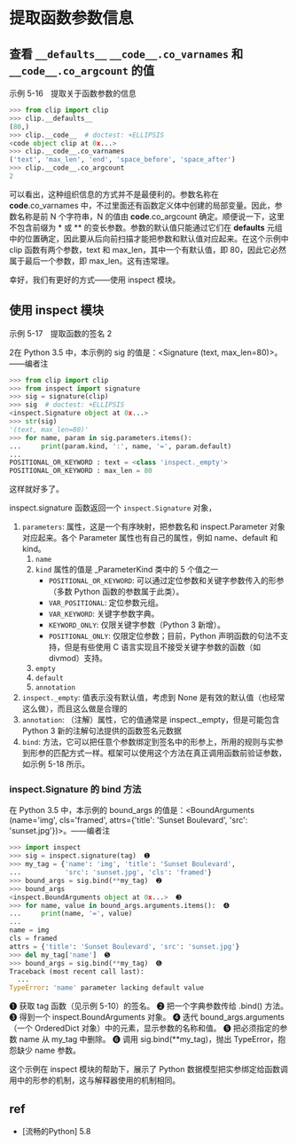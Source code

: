 # 提取函数参数信息

## 查看 `__defaults__` `__code__.co_varnames` 和 `__code__.co_argcount` 的值

示例 5-16　提取关于函数参数的信息
```py
>>> from clip import clip
>>> clip.__defaults__
(80,)
>>> clip.__code__  # doctest: +ELLIPSIS
<code object clip at 0x...>
>>> clip.__code__.co_varnames
('text', 'max_len', 'end', 'space_before', 'space_after')
>>> clip.__code__.co_argcount
2
```

可以看出，这种组织信息的方式并不是最便利的。参数名称在 __code__.co_varnames 中，不过里面还有函数定义体中创建的局部变量。因此，参数名称是前 N 个字符串，N 的值由 __code__.co_argcount 确定。顺便说一下，这里不包含前缀为 * 或 ** 的变长参数。参数的默认值只能通过它们在 __defaults__ 元组中的位置确定，因此要从后向前扫描才能把参数和默认值对应起来。在这个示例中 clip 函数有两个参数，text 和 max_len，其中一个有默认值，即 80，因此它必然属于最后一个参数，即 max_len。这有违常理。

幸好，我们有更好的方式——使用 inspect 模块。





## 使用 inspect 模块



示例 5-17　提取函数的签名 2

2在 Python 3.5 中，本示例的 sig 的值是：<Signature (text, max_len=80)>。——编者注
```py
>>> from clip import clip
>>> from inspect import signature
>>> sig = signature(clip)
>>> sig  # doctest: +ELLIPSIS
<inspect.Signature object at 0x...>
>>> str(sig)
'(text, max_len=80)'
>>> for name, param in sig.parameters.items():
...     print(param.kind, ':', name, '=', param.default)
...
POSITIONAL_OR_KEYWORD : text = <class 'inspect._empty'>
POSITIONAL_OR_KEYWORD : max_len = 80
```
这样就好多了。

inspect.signature 函数返回一个 `inspect.Signature` 对象，
1. `parameters`: 属性，这是一个有序映射，把参数名和 inspect.Parameter 对象对应起来。各个 Parameter 属性也有自己的属性，例如 name、default 和 kind。
   1. `name`
   2. `kind` 属性的值是 _ParameterKind 类中的 5 个值之一
      * `POSITIONAL_OR_KEYWORD`: 可以通过定位参数和关键字参数传入的形参（多数 Python 函数的参数属于此类）。
      * `VAR_POSITIONAL`: 定位参数元组。
      * `VAR_KEYWORD`: 关键字参数字典。
      * `KEYWORD_ONLY`: 仅限关键字参数（Python 3 新增）。
      * `POSITIONAL_ONLY`: 仅限定位参数；目前，Python 声明函数的句法不支持，但是有些使用 C 语言实现且不接受关键字参数的函数（如 divmod）支持。
   3. `empty`
   4. `default`
   5. `annotation`
2. `inspect._empty`: 值表示没有默认值，考虑到 None 是有效的默认值（也经常这么做），而且这么做是合理的
3. `annotation`: （注解）属性，它的值通常是 inspect._empty，但是可能包含 Python 3 新的注解句法提供的函数签名元数据
4. `bind`: 方法，它可以把任意个参数绑定到签名中的形参上，所用的规则与实参到形参的匹配方式一样。框架可以使用这个方法在真正调用函数前验证参数，如示例 5-18 所示。


### inspect.Signature 的 bind 方法
在 Python 3.5 中，本示例的 bound_args 的值是：<BoundArguments (name='img', cls='framed', attrs={'title': 'Sunset Boulevard', 'src': 'sunset.jpg'})>。——编者注
```py
>>> import inspect
>>> sig = inspect.signature(tag)  ➊
>>> my_tag = {'name': 'img', 'title': 'Sunset Boulevard',
...           'src': 'sunset.jpg', 'cls': 'framed'}
>>> bound_args = sig.bind(**my_tag)  ➋
>>> bound_args
<inspect.BoundArguments object at 0x...>  ➌
>>> for name, value in bound_args.arguments.items():  ➍
...     print(name, '=', value)
...
name = img
cls = framed
attrs = {'title': 'Sunset Boulevard', 'src': 'sunset.jpg'}
>>> del my_tag['name']  ➎
>>> bound_args = sig.bind(**my_tag)  ➏
Traceback (most recent call last):
  ...
TypeError: 'name' parameter lacking default value
```

❶ 获取 tag 函数（见示例 5-10）的签名。
❷ 把一个字典参数传给 .bind() 方法。
❸ 得到一个 inspect.BoundArguments 对象。
❹ 迭代 bound_args.arguments（一个 OrderedDict 对象）中的元素，显示参数的名称和值。
❺ 把必须指定的参数 name 从 my_tag 中删除。
❻ 调用 sig.bind(**my_tag)，抛出 TypeError，抱怨缺少 name 参数。

这个示例在 inspect 模块的帮助下，展示了 Python 数据模型把实参绑定给函数调用中的形参的机制，这与解释器使用的机制相同。







## ref 
* [流畅的Python] 5.8

